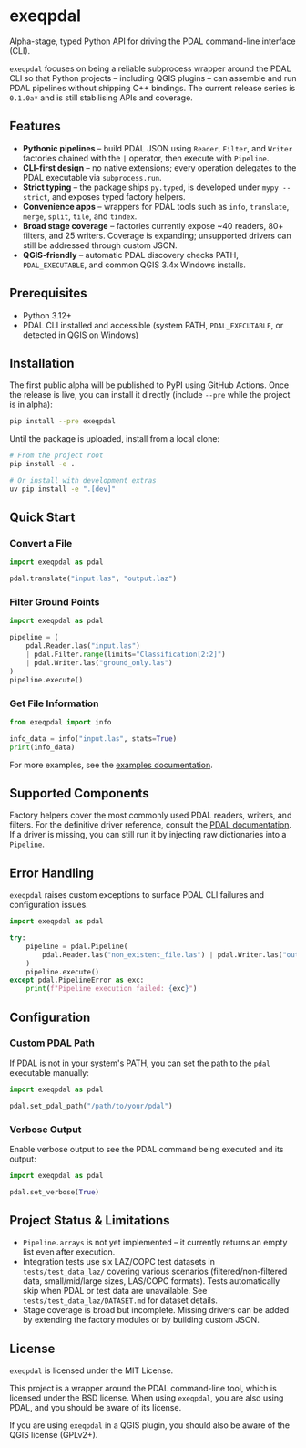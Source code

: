 # exeqpdal

Alpha-stage, typed Python API for driving the PDAL command-line interface (CLI).

`exeqpdal` focuses on being a reliable subprocess wrapper around the PDAL CLI so that Python
projects – including QGIS plugins – can assemble and run PDAL pipelines without shipping
C++ bindings. The current release series is `0.1.0a*` and is still stabilising APIs and
coverage.

## Features

-   **Pythonic pipelines** – build PDAL JSON using `Reader`, `Filter`, and `Writer`
    factories chained with the `|` operator, then execute with `Pipeline`.
-   **CLI-first design** – no native extensions; every operation delegates to the PDAL
    executable via `subprocess.run`.
-   **Strict typing** – the package ships `py.typed`, is developed under `mypy --strict`,
    and exposes typed factory helpers.
-   **Convenience apps** – wrappers for PDAL tools such as `info`, `translate`, `merge`, `split`,
    `tile`, and `tindex`.
-   **Broad stage coverage** – factories currently expose ~40 readers, 80+ filters, and 25 writers.
    Coverage is expanding; unsupported drivers can still be addressed through custom JSON.
-   **QGIS-friendly** – automatic PDAL discovery checks PATH, `PDAL_EXECUTABLE`, and
    common QGIS 3.4x Windows installs.

## Prerequisites

-   Python 3.12+
-   PDAL CLI installed and accessible (system PATH, `PDAL_EXECUTABLE`, or detected in QGIS on
    Windows)

## Installation

The first public alpha will be published to PyPI using GitHub Actions. Once the release is
live, you can install it directly (include `--pre` while the project is in alpha):

```bash
pip install --pre exeqpdal
```

Until the package is uploaded, install from a local clone:

```bash
# From the project root
pip install -e .

# Or install with development extras
uv pip install -e ".[dev]"
```

## Quick Start

### Convert a File

```python
import exeqpdal as pdal

pdal.translate("input.las", "output.laz")
```

### Filter Ground Points

```python
import exeqpdal as pdal

pipeline = (
    pdal.Reader.las("input.las")
    | pdal.Filter.range(limits="Classification[2:2]")
    | pdal.Writer.las("ground_only.las")
)
pipeline.execute()
```

### Get File Information

```python
from exeqpdal import info

info_data = info("input.las", stats=True)
print(info_data)
```

For more examples, see the [examples documentation](docs/examples.md).

## Supported Components

Factory helpers cover the most commonly used PDAL readers, writers, and filters. For the
definitive driver reference, consult the
[PDAL documentation](https://pdal.io/en/stable/stages/stages.html). If a driver is
missing, you can still run it by injecting raw dictionaries into a `Pipeline`.

## Error Handling

`exeqpdal` raises custom exceptions to surface PDAL CLI failures and configuration issues.

```python
import exeqpdal as pdal

try:
    pipeline = pdal.Pipeline(
        pdal.Reader.las("non_existent_file.las") | pdal.Writer.las("output.las")
    )
    pipeline.execute()
except pdal.PipelineError as exc:
    print(f"Pipeline execution failed: {exc}")
```

## Configuration

### Custom PDAL Path

If PDAL is not in your system's PATH, you can set the path to the `pdal` executable manually:

```python
import exeqpdal as pdal

pdal.set_pdal_path("/path/to/your/pdal")
```

### Verbose Output

Enable verbose output to see the PDAL command being executed and its output:

```python
import exeqpdal as pdal

pdal.set_verbose(True)
```

## Project Status & Limitations

-   `Pipeline.arrays` is not yet implemented – it currently returns an empty list even after
    execution.
-   Integration tests use six LAZ/COPC test datasets in `tests/test_data_laz/` covering various
    scenarios (filtered/non-filtered data, small/mid/large sizes, LAS/COPC formats). Tests
    automatically skip when PDAL or test data are unavailable. See `tests/test_data_laz/DATASET.md`
    for dataset details.
-   Stage coverage is broad but incomplete. Missing drivers can be added by extending the factory
    modules or by building custom JSON.

## License

`exeqpdal` is licensed under the MIT License.

This project is a wrapper around the PDAL command-line tool, which is licensed under the
BSD license. When using `exeqpdal`, you are also using PDAL, and you should be aware of
its license.

If you are using `exeqpdal` in a QGIS plugin, you should also be aware of the QGIS license (GPLv2+).
